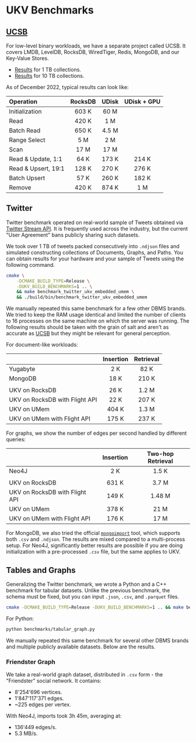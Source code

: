 # UKV Benchmarks

## [UCSB][ucsb]

For low-level binary workloads, we have a separate project called UCSB.
It covers LMDB, LevelDB, RocksDB, WiredTiger, Redis, MongoDB, and our Key-Value Stores.

* [Results][ucsb-1] for 1 TB collections.
* [Results][ucsb-10] for 10 TB collections.

As of December 2022, typical results can look like:

| Operation           | RocksDB | UDisk | UDisk + GPU |
| :------------------ | :-----: | :---: | :---------: |
| Initialization      |  603 K  | 60 M  |             |
| Read                |  420 K  |  1 M  |             |
| Batch Read          |  650 K  | 4.5 M |             |
| Range Select        |   5 M   |  2 M  |             |
| Scan                |  17 M   | 17 M  |             |
| Read & Update, 1:1  |  64 K   | 173 K |    214 K    |
| Read & Upsert, 19:1 |  128 K  | 270 K |    276 K    |
| Batch Upsert        |  57 K   | 260 K |    182 K    |
| Remove              |  420 K  | 874 K |     1 M     |

## Twitter

Twitter benchmark operated on real-world sample of Tweets obtained via [Twitter Stream API][twitter-samples].
It is frequently used across the industry, but the current "User Agreement" bans publicly sharing such datasets.

We took over 1 TB of tweets packed consecutively into `.ndjson` files and simulated constructing collections of Documents, Graphs, and Paths.
You can obtain results for your hardware and your sample of Tweets using the following command.

```sh
cmake \
    -DCMAKE_BUILD_TYPE=Release \
    -DUKV_BUILD_BENCHMARKS=1 .. \
    && make benchmark_twitter_ukv_embedded_umem \
    && ./build/bin/benchmark_twitter_ukv_embedded_umem
```

We manually repeated this same benchmark for a few other DBMS brands.
We tried to keep the RAM usage identical and limited the number of clients to 16 processes on the same machine on which the server was running.
The following results should be taken with the grain of salt and aren't as accurate as [UCSB](#ucsb) but they might be relevant for general perception.

For document-like workloads:

|                                | Insertion | Retrieval |
| :----------------------------- | :-------: | :-------: |
| Yugabyte                       |    2 K    |   82 K    |
| MongoDB                        |   18 K    |   210 K   |
|                                |           |           |
| UKV on RocksDB                 |   26 K    |   1.2 M   |
| UKV on RocksDB with Flight API |   22 K    |   207 K   |
| UKV on UMem                    |   404 K   |   1.3 M   |
| UKV on UMem with Flight API    |   175 K   |   237 K   |

For graphs, we show the number of edges per second handled by different queries:

|                                | Insertion | Two-hop Retrieval |
| :----------------------------- | :-------: | :---------------: |
| Neo4J                          |    2 K    |       1.5 K       |
|                                |           |                   |
| UKV on RocksDB                 |   631 K   |       3.7 M       |
| UKV on RocksDB with Flight API |   149 K   |      1.48 M       |
| UKV on UMem                    |   378 K   |       21 M        |
| UKV on UMem with Flight API    |   176 K   |       17 M        |

For MongoDB, we also tried the official <code class="docutils literal notranslate"><a href="https://www.mongodb.com/docs/database-tools/mongoimport/" class="pre">mongoimport</a></code> tool, which supports both `.csv` and `.ndjson`.
The results are mixed compared to a multi-process setup.
For Neo4J, significantly better results are possible if you are doing initialization with a pre-processed `.csv` file, but the same applies to UKV.

## Tables and Graphs

Generalizing the Twitter benchmark, we wrote a Python and a C++ benchmark for tabular datasets.
Unlike the previous benchmark, the schema must be fixed, but you can input `.json`, `.csv`, and `.parquet` files.

```sh
cmake -DCMAKE_BUILD_TYPE=Release -DUKV_BUILD_BENCHMARKS=1 .. && make benchmark_tabular_graph_ukv_embedded_umem && ./build/bin/benchmark_tabular_graph_ukv_embedded_umem
```

For Python:

```sh
python benchmarks/tabular_graph.py
```

We manually repeated this same benchmark for several other DBMS brands and multiple publicly available datasets.
Below are the results.

### Friendster Graph

We take a real-world graph dataset, distributed in `.csv` form - the "Friendster" social network.
It contains:

* 8'254'696 vertices.
* 1'847'117'371 edges.
* ~225 edges per vertex.

With Neo4J, imports took 3h 45m, averaging at:

* 136'449 edges/s.
* 5.3 MB/s.

[ucsb-10]: https://unum.cloud/post/2022-03-22-ucsb
[ucsb-1]: https://unum.cloud/post/2021-11-25-ycsb
[ucsb]: https://github.com/unum-cloud/ucsb
[twitter-samples]: https://developer.twitter.com/en/docs/twitter-api/v1/tweets/sample-realtime/overview